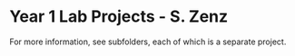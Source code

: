 Year 1 Lab Projects - S. Zenz
=============================

For more information, see subfolders, each of which is a separate project.